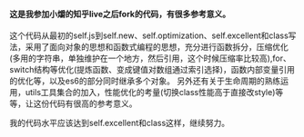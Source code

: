 #### 这是我参加小爝的知乎live之后fork的代码，有很多参考意义。     


这个代码从最初的self.js到self.new、self.optimization、self.excellent和class写法，采用了面向对象的思想和函数式编程的思想，充分进行函数拆分，压缩优化(多用的字符串，单独维护在一个地方，然后引用，这个时候压缩率比较高),for、switch结构等优化(提炼函数、变成键值对数组通过索引选择)，函数内部变量引用的优化等，以及es6的部分同时继承多个对象。
另外还有关于生命周期的熟练运用，utils工具集合的加入，性能优化的考量(切换class性能高于直接改style)等等，让这份代码有很高的参考意义。


我的代码水平应该达到self.excellent和class这样，继续努力。
